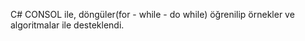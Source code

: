 C# CONSOL ile,
döngüler(for - while - do while) öğrenilip örnekler ve algoritmalar ile desteklendi.
